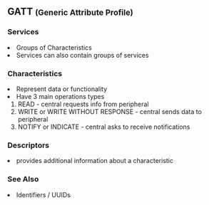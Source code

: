 ## GATT <small style="vertical-align:middle">(Generic Attribute Profile)</small>

<section></section>

<section>
  <h3>Services</h3>

  <li class="fragment">Groups of Characteristics</li>
  <li class="fragment">Services can also contain groups of services</li>

</section>

<section>
  <h3>Characteristics</h3>

  <li class="fragment">Represent data or functionality</li>
  <li class="fragment">Have 3 main operations types
    <ol>
      <li class="fragment">
        READ
        <span class="fragment">- central requests info from peripheral</span>
      </li>
      <li class="fragment">
        WRITE or WRITE WITHOUT RESPONSE
        <span class="fragment">- central sends data to peripheral</span>
      </li>
      <li class="fragment">
        NOTIFY or INDICATE
        <span class="fragment">- central asks to receive notifications</span>
      </li>
    </ol>
  </li>
</section>

<section>
  <h3>Descriptors</h3>

  <li class="fragment">provides additional information about a characteristic</li>
</section>

<section>
  <h3>See Also</h3>

  <li class="fragment">Identifiers / UUIDs</li>
</section>

